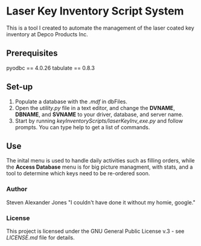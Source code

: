 # Laser Key Inventory Script System
This is a tool I created to automate the management of the laser coated key inventory at Depco Products Inc.

## Prerequisites
pyodbc == 4.0.26
tabulate == 0.8.3

## Set-up
1. Populate a database with the *.mdf* in dbFiles.
2. Open the *utility.py* file in a text editor, and change the **DVNAME**, **DBNAME**, and **SVNAME** to your driver, database, and server name.
3. Start by running *keyInventoryScripts/laserKeyInv_exe.py* and follow prompts.  You can type help to get a list of commands.

## Use
The inital menu is used to handle daily activities such as filling orders, while the **Access Database** menu is for big picture managment,
with stats, and a tool to determine which keys need to be re-ordered soon.

### Author
Steven Alexander Jones
"I couldn't have done it without my homie, google."

### License
This project is licensed under the GNU General Public License v.3 - see *LICENSE.md* file for details.
